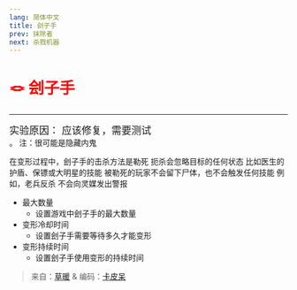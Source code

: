 ```yaml
---
lang: 简体中文
title: 刽子手
prev: 抹除者
next: 杀戮机器
---
```


# <font color=red>🪢 刽子手</font> <Badge text="Impostor" type="tip" vertical="middle"/>

***

<font size=4em>实验原因： 应该修复，需要测试</font><br>。
注：很可能是隐藏内鬼

在变形过程中，刽子手的击杀方法是勒死 扼杀会忽略目标的任何状态 比如医生的护盾、保镖或大明星的技能 被勒死的玩家不会留下尸体，也不会触发任何技能 例如，老兵反杀 不会向灵媒发出警报

- 最大数量
  - 设置游戏中刽子手的最大数量
- 变形冷却时间
  - 设置刽子手需要等待多久才能变形
- 变形持续时间
  - 设置刽子手使用变形的持续时间

> 来自：[草暖](https://b23.tv/kTnVK2c) & 编码：[卡皮呆](https://github.com/KARPED1EM)
